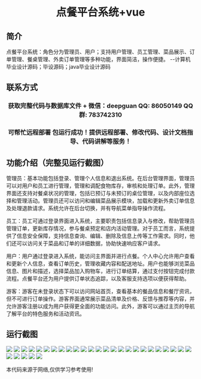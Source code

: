 <p><h1 align="center">点餐平台系统+vue</h1></p>

## 简介
点餐平台系统：角色分为管理员、用户；支持用户管理、员工管理、菜品展示、订单管理、餐桌管理、外卖订单管理等多种功能，界面简洁，操作便捷。    --计算机毕业设计源码；毕设源码；java毕业设计源码


## 联系方式
<p><h3 align="center">获取完整代码与数据库文件 + 微信：deepguan QQ: 86050149 QQ群: 783742310</h3></p>
<p><h3 align="center">可帮忙远程部署 包运行成功！提供远程部署、修改代码、设计文档指导、代码讲解等服务！</h3></p>

## 功能介绍（完整见运行截图）
管理员：基本功能包括登录、管理个人信息和退出系统。在后台管理界面，管理员可以对用户和员工进行管理，管理和调配食物库存，审核和处理订单。此外，管理界面还支持对餐桌状况的管理，包括已预订与未预订的桌位管理，以及内部座位选择和管理活动。管理员还可以访问和编辑菜品展示模块，加载和更新外卖订单信息及处理退款请求。系统允许在后台切换，并有导航菜单指导操作流程。

员工：员工可通过登录界面进入系统，主要职责包括信息录入与修改，帮助管理员管理订单，更新库存情况，参与餐桌预定和店内活动管理。对于员工而言，系统提供了信息安全保障，支持信息查询、编辑、删除及信息上传等工作需求。同时，他们还可以访问关于菜品和订单的详细数据，协助快速响应客户请求。

用户：用户通过登录进入系统，能访问主界面并进行点餐。个人中心允许用户查看和更新个人信息，查看订单历史，管理收藏内容和配送地址。用户也能够浏览菜品信息、图片和描述，选择菜品加入购物车，进行订单结算，通过支付按钮完成付款流程。点餐平台还为用户提供订单状态追踪，以及客服支持选项以便获得帮助。

游客：游客在未登录状态下可以访问网站首页，查看基本的餐品信息和餐厅资讯，但不可进行订单操作。游客界面通常展示菜品清单及价格、反馈与推荐等内容，并允许游客注册以成为用户获得更全面的功能访问。此外，游客可以通过主页的导航了解平台的特色服务和活动资讯。


## 运行截图
![](img/001.jpg)
![](img/002.jpg)
![](img/003.jpg)
![](img/004.jpg)
![](img/005.jpg)
![](img/006.jpg)
![](img/007.jpg)
![](img/008.jpg)
![](img/009.jpg)
![](img/010.jpg)
![](img/011.jpg)
![](img/012.jpg)
![](img/013.jpg)
![](img/014.jpg)
![](img/015.jpg)
![](img/016.jpg)
![](img/017.jpg)
![](img/018.jpg)
![](img/019.jpg)
![](img/020.jpg)
![](img/021.jpg)
![](img/022.jpg)
![](img/023.jpg)
![](img/024.jpg)
![](img/025.jpg)
![](img/026.jpg)
![](img/027.jpg)
![](img/028.jpg)
![](img/029.jpg)
![](img/030.jpg)

<p>本代码来源于网络,仅供学习参考使用!</p>
